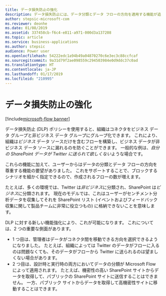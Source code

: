 ```yaml
---
title: データ損失防止の強化
description: データ損失防止には、データ分類とデータ フローの方向を適用する機能が追加されました。
author: stepsic-microsoft-com
ms.reviewer: deonhe
ms.date: 01/08/2019
ms.assetid: 337458cb-f6c4-e811-a971-000d3a137208
ms.topic: article
ms.service: business-applications
ms.author: stepsic
audience: Power user
ms.openlocfilehash: 54222edc1a94b49a04870270c6e3ec3c88ccfcaf
ms.sourcegitcommit: 9a31d79f2ae098559c294503984e0d9ddc37c0ad
ms.translationtype: HT
ms.contentlocale: ja-JP
ms.lasthandoff: 01/17/2019
ms.locfileid: "210995"
---
```

# <a name="data-loss-prevention-enhancements"></a>データ損失防止の強化


[!include[microsoft-flow banner](../includes/microsoft-flow.md)]

データ損失防止 (DLP) ポリシーを使用すると、組織はコネクタをビジネス データ グループと非ビジネス データ グループにグループ化できます。 これにより、組織は*ビジネス* データ ソースだけを含むフローを構築し、ビジネス データが非ビジネス データ ソースに漏れるのを防ぐことができます。 一般的な例は、*自分の SharePoint データが Twitter に送られて欲しくない*ような場合です。

これらの機能に加えて、ユーザーからはデータの分類とデータ フローの方向を尊重する機能の要望がありました。 これをサポートすることで、ブロックするシナリオを細かく指定できるので、作成されるフローの数が増えます。

たとえば、多くの環境では、Twitter は*非ビジネス*に分類され、SharePoint は*ビジネス*に分類されます。 現在のモデルでは、これはユーザーがセンチメント分析データを収集してそれを SharePoint リスト (イベントおよびフィードバック収集に関して製品チームに非常に役立つもの) に格納できないことを意味します。

DLP に対する新しい機能強化により、これが可能になります。 これについては、2 つの重要な側面があります。

- 1 つ目は、管理者はデータがコネクタ間を移動できる方向を選択できるようになりました。 たとえば、組織によっては Twitter のデータがフローに入るのは問題なくても、そのデータがフローから Twitter に送られるのは望ましくない場合があります。
- 2 つ目は、設計時と実行時の両方においてデータの分類が Microsoft Flow によって適用されます。 たとえば、機密性の高い SharePoint サイトからデータを取得して、パブリックの SharePoint サイトに送信することはできません。 一方、パブリック サイトからデータを取得して高機密性サイトに移動することはできます。
